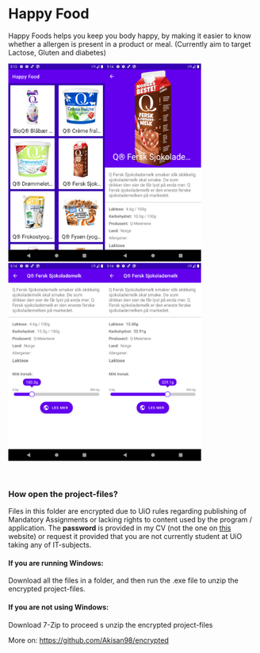 # Happy Food

Happy Foods helps you keep you body happy, by making it easier to know whether a allergen is present in a product or meal. (Currently aim to target Lactose, Gluten and diabetes)

<img src="photos\Screenshot_1608311635.png" height="400" /><img src="photos\Screenshot_1608311642.png" height="400" /><img src="photos\Screenshot_1608311647.png" height="400" /><img src="photos\Screenshot_1608311651.png" height="400" />



<br>

### How open the project-files?

Files in this folder are encrypted due to UiO rules regarding publishing of Mandatory Assignments or lacking rights to content used by the program / application. The **password** is provided in my CV (not the one on [this](https://www.akisan.ml/) website) or request it provided that you are not currently student at UiO taking any of IT-subjects. 

#### If you are running Windows:

Download all the files in a folder, and then run the .exe file to unzip the encrypted project-files.

#### If you are not using Windows:

Download 7-Zip to proceed s unzip the encrypted project-files

More on: https://github.com/Akisan98/encrypted
